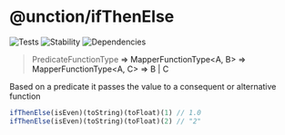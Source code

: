 # @unction/ifThenElse

![Tests][BADGE_TRAVIS]
![Stability][BADGE_STABILITY]
![Dependencies][BADGE_DEPENDENCY]

> PredicateFunctionType<A> => MapperFunctionType<A, B> => MapperFunctionType<A, C> => B | C

Based on a predicate it passes the value to a consequent or alternative function

``` javascript
ifThenElse(isEven)(toString)(toFloat)(1) // 1.0
ifThenElse(isEven)(toString)(toFloat)(2) // "2"
```

[BADGE_TRAVIS]: https://img.shields.io/travis/unctionjs/ifThenElse.svg?maxAge=2592000&style=flat-square
[BADGE_STABILITY]: https://img.shields.io/badge/stability-strong-green.svg?maxAge=2592000&style=flat-square
[BADGE_DEPENDENCY]: https://img.shields.io/david/unctionjs/ifThenElse.svg?maxAge=2592000&style=flat-square
